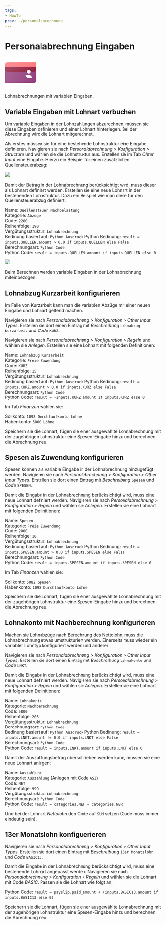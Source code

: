 ```yaml
---
tags:
- HowTo
prev: ./personalabrechnung
---
```

# Personalabrechnung Eingaben
![icons_odoo_hr_payroll](assets/icons_odoo_hr_payroll.png)

Lohnabrechnungen mit variablen Eingaben.

## Variable Eingaben mit Lohnart verbuchen

Um variable Eingaben in der Lohnzahlungen abzurechnen, müssen sie diese Eingaben definieren und einer Lohnart hinterlegen. Bei der Abrechnung wird die Lohnart mitgerechnet.

Als erstes müssen sie für eine bestehende Lohnstruktur eine Eingabe definieren. Navigieren sie nach *Personalabrechnung > Konfiguration > Structure* und wählen sie die Lohnstruktur aus. Erstellen sie im Tab *Ohter Input* eine Eingabe. Hierzu ein Beispiel für einen zusätzlichen Quellensteuerabzug:

![](assets/Personalabrechnung%20Eingabe%20Quellensteuer.png)

Damit der Betrag in der Lohnabrechnung berücksichtigt wird, muss dieser als Lohnart definiert werden. Erstellen sie eine neue Lohnart in der bestehenden Lohnstruktur. Dazu ein Beispiel wie man diese für den Quellensteuerabzug definiert:

Name: `Quellensteuer Nachbelastung`\
Kategorie: `Abzüge`\
Code: `2280`\
Reihenfolge: `190`\
Vergütungsstruktur: `Lohnabrechnung`\
Bedinung basiert auf: `Python Ausdruck`
Python Bedinung: `result = inputs.QUELLEN.amount > 0.0 if inputs.QUELLEN else False`\
Berechnungsart: `Python Code`\
Python Code: `result = inputs.QUELLEN.amount if inputs.QUELLEN else 0`

![](assets/Personalabrechnung%20Lohnart%20von%20Inputs.png)

Beim Berechnen werden variable Eingaben in der Lohnabrechnung miteinbezogen.

## Lohnabzug Kurzarbeit konfigurieren

Im Falle von Kurzarbeit kann man die variablen Abzüge mit einer neuen Eingabe und Lohnart geltend machen.

Navigieren sie nach *Personalabrechnung > Konfiguration > Other Input Types*. Erstellen sie dort einen Eintrag mit *Beschreibung* `Lohnabzug Kurzarbeit` und *Code* `KURZ`.

Navigieren sie nach *Personalabrechnung > Konfiguration > Regeln* und wählen sie *Anlegen*. Erstellen sie eine Lohnart mit folgenden Definitionen:

Name: `Lohnabzug Kurzarbeit`\
Kategorie: `Freie Zuwendung`\
Code: `KURZ`\
Reihenfolge: `15`\
Vergütungsstruktur: `Lohnabrechnung`\
Bedinung basiert auf: `Python Ausdruck`
Python Bedinung: `result = inputs.KURZ.amount > 0.0 if inputs.KURZ else False`\
Berechnungsart: `Python Code`\
Python Code: `result = -inputs.KURZ.amount if inputs.KURZ else 0`

Im Tab *Finanzen* wählen sie:

Sollkonto: `1098 Durchlaufkonto Löhne`\
Habenkonto: `5000 Löhne`

Speichern sie die Lohnart,  fügen sie einer ausgewählte Lohnabrechnung mit der zugehörigen Lohnstruktur eine Spesen-Eingabe hinzu und berechnen die Abrechnung neu.

## Spesen als Zuwendung konfigurieren

Spesen können als variable Eingabe in der Lohnabrechnung hinzugefügt werden. Navigieren sie nach *Personalabrechnung > Konfiguration > Other Input Types*. Erstellen sie dort einen Eintrag mit *Beschreibung* `Spesen` und *Code* `SPESEN`.

Damit die Eingabe in der Lohnabrechnung berücksichtigt wird, muss eine neue Lohnart definiert werden. Navigieren sie nach *Personalabrechnung > Konfiguration > Regeln* und wählen sie *Anlegen*. Erstellen sie eine Lohnart mit folgenden Definitionen:

Name: `Spesen`\
Kategorie: `Freie Zuwendung`\
Code: `2000`\
Reihenfolge: `10`\
Vergütungsstruktur: `Lohnabrechnung`\
Bedinung basiert auf: `Python Ausdruck`
Python Bedinung: `result = inputs.SPESEN.amount > 0.0 if inputs.SPESEN else False`\
Berechnungsart: `Python Code`\
Python Code: `result = inputs.SPESEN.amount if inputs.SPESEN else 0`

Im Tab *Finanzen* wählen sie:

Sollkonto: `5082 Spesen`\
Habenkonto: `1098 Durchlaufkonto Löhne`

Speichern sie die Lohnart,  fügen sie einer ausgewählte Lohnabrechnung mit der zugehörigen Lohnstruktur eine Spesen-Eingabe hinzu und berechnen die Abrechnung neu.

## Lohnakonto mit Nachberechnung konfigurieren

Machen sie Lohnabzüge nach Berechnung des Nettolohn, muss die Lohnabrechnung etwas umstrukturiert werden. Einerseits muss wieder ein variabler Lohntyp konfiguriert werden und anderer

Navigieren sie nach *Personalabrechnung > Konfiguration > Other Input Types*. Erstellen sie dort einen Eintrag mit *Beschreibung* `Lohnakonto` und *Code* `LNKT`.

Damit die Eingabe in der Lohnabrechnung berücksichtigt wird, muss eine neue Lohnart definiert werden. Navigieren sie nach *Personalabrechnung > Konfiguration > Regeln* und wählen sie *Anlegen*. Erstellen sie eine Lohnart mit folgenden Definitionen:

Name: `Lohnakonto`\
Kategorie: `Nachberechnung`\
Code: `5800`\
Reihenfolge: `205`\
Vergütungsstruktur: `Lohnabrechnung`\
Berechnungsart: `Python Code`\
Bedinung basiert auf: `Python Ausdruck`
Python Bedinung: `result = inputs.LNKT.amount != 0.0 if inputs.LNKT else False`\
Berechnungsart: `Python Code`\
Python Code: `result = inputs.LNKT.amount if inputs.LNKT else 0`

Damit der Auszahlungsbetrag überschrieben werden kann, müssen sie eine neue Lohnart anlegen:

Name: `Auszahlung`\
Kategorie: `Auszahlung` (Anlegen mit Code `ASZ`)\
Code: `NET`\
Reihenfolge: `999`\
Vergütungsstruktur: `Lohnabrechnung`\
Berechnungsart: `Python Code`\
Python Code: `result = categories.NET + categories.NBR`

Und bei der Lohnart *Nettolohn* den Code auf `SUM` setzen (Code muss immer eindeutig sein).

## 13er Monatslohn konfiguerieren

Navigieren sie nach *Personalabrechnung > Konfiguration > Other Input Types*. Erstellen sie dort einen Eintrag mit *Beschreibung* `13er Monatslohn` und *Code* `BASIC13`.

Damit die Eingabe in der Lohnabrechnung berücksichtigt wird, muss eine bestehende Lohnart angepasst werden. Navigieren sie nach *Personalabrechnung > Konfiguration > Regeln* und wählen sie die Lohnart mit Code *BASIC*. Passen sie die Lohnart wie folgt an:

Python Code: `result = payslip.paid_amount + (inputs.BASIC13.amount if inputs.BASIC13 else 0)`

Speichern sie die Lohnart,  fügen sie einer ausgewählte Lohnabrechnung mit der zugehörigen Lohnstruktur eine Spesen-Eingabe hinzu und berechnen die Abrechnung neu.